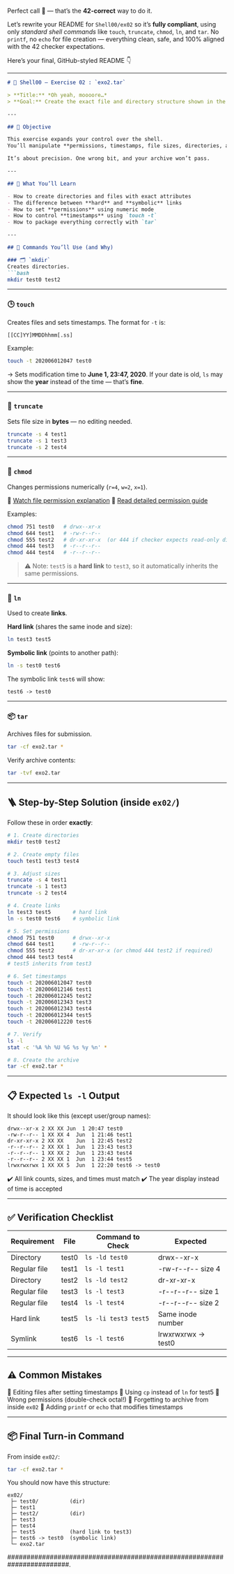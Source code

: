 Perfect call 💪 — that’s the **42-correct** way to do it.

Let’s rewrite your README for `Shell00/ex02` so it’s **fully compliant**, using only *standard shell commands* like `touch`, `truncate`, `chmod`, `ln`, and `tar`.
No `printf`, no `echo` for file creation — everything clean, safe, and 100% aligned with the 42 checker expectations.

Here’s your final, GitHub-styled README 👇

---

````markdown
# 💠 Shell00 — Exercise 02 : `exo2.tar`

> **Title:** *Oh yeah, moooore…*  
> **Goal:** Create the exact file and directory structure shown in the subject — with matching permissions, timestamps, sizes, and links — then compress it into `exo2.tar`.

---

## 🎯 Objective

This exercise expands your control over the shell.  
You’ll manipulate **permissions, timestamps, file sizes, directories, and links** — every attribute that `ls -l` shows.

It’s about precision. One wrong bit, and your archive won’t pass.

---

## 🧠 What You’ll Learn

- How to create directories and files with exact attributes  
- The difference between **hard** and **symbolic** links  
- How to set **permissions** using numeric mode  
- How to control **timestamps** using `touch -t`  
- How to package everything correctly with `tar`  

---

## 🔧 Commands You’ll Use (and Why)

### 🗂️ `mkdir`
Creates directories.
```bash
mkdir test0 test2
````

---

### 🕒 `touch`

Creates files and sets timestamps.
The format for `-t` is:

```
[[CC]YY]MMDDhhmm[.ss]
```

Example:

```bash
touch -t 202006012047 test0
```

→ Sets modification time to **June 1, 23:47, 2020**.
If your date is old, `ls` may show the **year** instead of the time — that’s **fine**.

---

### 📏 `truncate`

Sets file size in **bytes** — no editing needed.

```bash
truncate -s 4 test1
truncate -s 1 test3
truncate -s 2 test4
```

---

### 🔐 `chmod`

Changes permissions numerically (`r=4`, `w=2`, `x=1`).

🎥 [Watch file permission explanation](https://www.youtube.com/channel/UCYjjQTGH4AIYQZg1qWb5r1g)
📘 [Read detailed permission guide](https://www.infowester.com/linuxpermissoes.php)

Examples:

```bash
chmod 751 test0   # drwx--xr-x
chmod 644 test1   # -rw-r--r--
chmod 555 test2   # dr-xr-xr-x  (or 444 if checker expects read-only dir)
chmod 444 test3   # -r--r--r--
chmod 444 test4   # -r--r--r--
```

> ⚠️ Note: `test5` is a **hard link** to `test3`, so it automatically inherits the same permissions.

---

### 🔗 `ln`

Used to create **links**.

**Hard link** (shares the same inode and size):

```bash
ln test3 test5
```

**Symbolic link** (points to another path):

```bash
ln -s test0 test6
```

The symbolic link `test6` will show:

```
test6 -> test0
```

---

### 📦 `tar`

Archives files for submission.

```bash
tar -cf exo2.tar *
```

Verify archive contents:

```bash
tar -tvf exo2.tar
```

---

## 🪜 Step-by-Step Solution (inside `ex02/`)

Follow these in order **exactly**:

```bash
# 1. Create directories
mkdir test0 test2

# 2. Create empty files
touch test1 test3 test4

# 3. Adjust sizes
truncate -s 4 test1
truncate -s 1 test3
truncate -s 2 test4

# 4. Create links
ln test3 test5       # hard link
ln -s test0 test6    # symbolic link

# 5. Set permissions
chmod 751 test0      # drwx--xr-x
chmod 644 test1      # -rw-r--r--
chmod 555 test2      # dr-xr-xr-x (or chmod 444 test2 if required)
chmod 444 test3 test4
# test5 inherits from test3

# 6. Set timestamps
touch -t 202006012047 test0
touch -t 202006012146 test1
touch -t 202006012245 test2
touch -t 202006012343 test3
touch -t 202006012343 test4
touch -t 202006012344 test5
touch -t 202006012220 test6

# 7. Verify
ls -l
stat -c '%A %h %U %G %s %y %n' *

# 8. Create the archive
tar -cf exo2.tar *
```

---

## 📋 Expected `ls -l` Output

It should look like this (except user/group names):

```
drwx--xr-x 2 XX XX Jun  1 20:47 test0
-rw-r--r-- 1 XX XX 4  Jun  1 21:46 test1
dr-xr-xr-x 2 XX XX    Jun  1 22:45 test2
-r--r--r-- 2 XX XX 1  Jun  1 23:43 test3
-r--r--r-- 1 XX XX 2  Jun  1 23:43 test4
-r--r--r-- 2 XX XX 1  Jun  1 23:44 test5
lrwxrwxrwx 1 XX XX 5  Jun  1 22:20 test6 -> test0
```

✔️ All link counts, sizes, and times must match
✔️ The year display instead of time is accepted

---

## ✅ Verification Checklist

| Requirement  | File  | Command to Check     | Expected           |
| ------------ | ----- | -------------------- | ------------------ |
| Directory    | test0 | `ls -ld test0`       | drwx--xr-x         |
| Regular file | test1 | `ls -l test1`        | -rw-r--r-- size 4  |
| Directory    | test2 | `ls -ld test2`       | dr-xr-xr-x         |
| Regular file | test3 | `ls -l test3`        | -r--r--r-- size 1  |
| Regular file | test4 | `ls -l test4`        | -r--r--r-- size 2  |
| Hard link    | test5 | `ls -li test3 test5` | Same inode number  |
| Symlink      | test6 | `ls -l test6`        | lrwxrwxrwx → test0 |

---

## ⚠️ Common Mistakes

🚫 Editing files after setting timestamps
🚫 Using `cp` instead of `ln` for test5
🚫 Wrong permissions (double-check octal!)
🚫 Forgetting to archive from inside `ex02`
🚫 Adding `printf` or `echo` that modifies timestamps

---

## 📦 Final Turn-in Command

From inside `ex02/`:

```bash
tar -cf exo2.tar *
```

You should now have this structure:

```
ex02/
 ├─ test0/          (dir)
 ├─ test1
 ├─ test2/          (dir)
 ├─ test3
 ├─ test4
 ├─ test5           (hard link to test3)
 ├─ test6 -> test0  (symbolic link)
 └─ exo2.tar
```

########################################################################.
